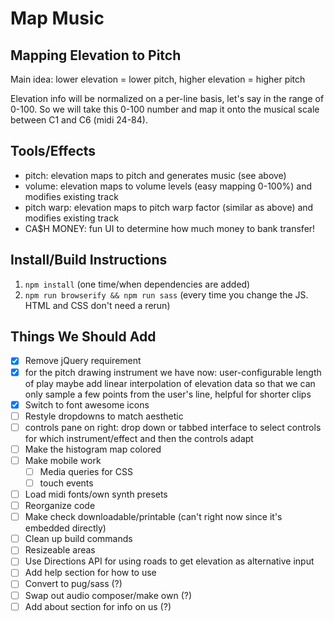 # Map Music

## Mapping Elevation to Pitch
Main idea: lower elevation = lower pitch, higher elevation = higher pitch

Elevation info will be normalized on a per-line basis, let's say in the range of 0-100. 
So we will take this 0-100 number and map it onto the musical scale between C1 and C6
(midi 24-84). 

## Tools/Effects
- pitch: elevation maps to pitch and generates music (see above)
- volume: elevation maps to volume levels (easy mapping 0-100%) and modifies existing track
- pitch warp: elevation maps to pitch warp factor (similar as above) and modifies existing track
- CA$H MONEY: fun UI to determine how much money to bank transfer!

## Install/Build Instructions
1. `npm install` (one time/when dependencies are added)
2. `npm run browserify && npm run sass` (every time you change the JS. HTML and CSS don't need a rerun)


## Things We Should Add
- [x] Remove jQuery requirement
- [x] for the pitch drawing instrument we have now: user-configurable length of play maybe add linear interpolation of elevation data so that we can only sample a few  points from the user's line, helpful for shorter clips
- [x] Switch to font awesome icons
- [ ] Restyle dropdowns to match aesthetic
- [ ] controls pane on right: drop down or tabbed interface to select controls for which instrument/effect and then the controls adapt
- [ ] Make the histogram map colored
- [ ] Make mobile work
	- [ ] Media queries for CSS
	- [ ] touch events
- [ ] Load midi fonts/own synth presets
- [ ] Reorganize code
- [ ] Make check downloadable/printable (can't right now since it's embedded directly)
- [ ] Clean up build commands
- [ ] Resizeable areas
- [ ] Use Directions API for using roads to get elevation as alternative input
- [ ] Add help section for how to use
- [ ] Convert to pug/sass (?)
- [ ] Swap out audio composer/make own (?)
- [ ] Add about section for info on us (?)